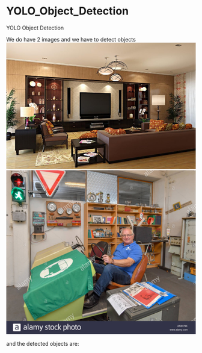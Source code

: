 # YOLO_Object_Detection
YOLO Object Detection

We do have 2 images and we have to detect objects 
![](room.jpg)
![](man.jpg)

and the detected objects are:

